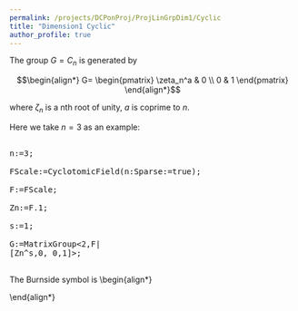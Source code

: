 ```yaml
---
permalink: /projects/DCPonProj/ProjLinGrpDim1/Cyclic
title: "Dimension1 Cyclic"
author_profile: true
---
```


The group $G=C_n$ is generated by
```math
\begin{align*}
G=
\begin{pmatrix}
\zeta_n^a & 0 \\
0 & 1
\end{pmatrix}
\end{align*}
```
where $\zeta_n$ is a nth root of unity, $a$ is coprime to $n$.

Here we take $n=3$ as an example:
<pre>

n:=3;

FScale:=CyclotomicField(n:Sparse:=true);

F:=FScale;

Zn:=F.1;

s:=1;

G:=MatrixGroup<2,F|
[Zn^s,0, 0,1]>;

</pre>

The Burnside symbol is
\begin{align*}

\end{align*}
